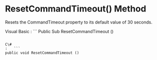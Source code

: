 <!-- loio3c0fa7026c5f1014829c836b4fc98b24 -->

# ResetCommandTimeout\(\) Method

Resets the CommandTimeout property to its default value of 30 seconds.



Visual Basic
:   ```
Public Sub ResetCommandTimeout ()
```

C\#
:   ```
public void ResetCommandTimeout ()
```

